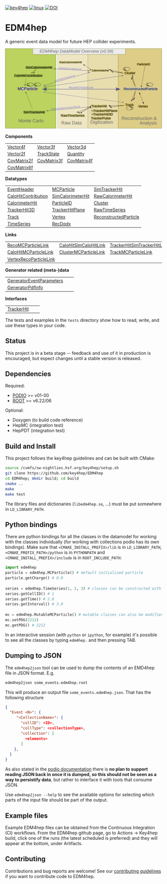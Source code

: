 [![key4hep](https://github.com/key4hep/EDM4hep/workflows/key4hep_linux/badge.svg)](https://github.com/key4hep/EDM4hep/actions/workflows/key4hep_linux.yml)
[![linux](https://github.com/key4hep/EDM4hep/actions/workflows/lcg_linux_with_podio.yml/badge.svg)](https://github.com/key4hep/EDM4hep/actions/workflows/lcg_linux_with_podio.yml)
[![DOI](https://zenodo.org/badge/209480664.svg)](https://zenodo.org/doi/10.5281/zenodo.4785062)

# EDM4hep

A generic event data model for future HEP collider experiments.

![](doc/edm4hep_diagram.svg)

**Components**

| | | |
|-|-|-|
| [Vector4f](https://github.com/key4hep/EDM4hep/blob/main/edm4hep.yaml#L9)      | [Vector3f](https://github.com/key4hep/EDM4hep/blob/main/edm4hep.yaml#L34)      | [Vector3d](https://github.com/key4hep/EDM4hep/blob/main/edm4hep.yaml#L56)     |
| [Vector2f](https://github.com/key4hep/EDM4hep/blob/main/edm4hep.yaml#L83)     | [TrackState](https://github.com/key4hep/EDM4hep/blob/main/edm4hep.yaml#L182)   | [Quantity](https://github.com/key4hep/EDM4hep/blob/main/edm4hep.yaml#L212)    |
| [CovMatrix2f](https://github.com/key4hep/EDM4hep/blob/main/edm4hep.yaml#L103) | [CovMatrix3f](https://github.com/key4hep/EDM4hep/blob/main/edm4hep.yaml#L123)  | [CovMatrix4f](https://github.com/key4hep/EDM4hep/blob/main/edm4hep.yaml#L142) |
| [CovMatrix6f](https://github.com/key4hep/EDM4hep/blob/main/edm4hep.yaml#L162) |   |   |


**Datatypes**

| | | |
|-|-|-|
| [EventHeader](https://github.com/key4hep/EDM4hep/blob/main/edm4hep.yaml#L221)         | [MCParticle](https://github.com/key4hep/EDM4hep/blob/main/edm4hep.yaml#L233)        | [SimTrackerHit](https://github.com/key4hep/EDM4hep/blob/main/edm4hep.yaml#L299)         |
| [CaloHitContribution](https://github.com/key4hep/EDM4hep/blob/main/edm4hep.yaml#L340) | [SimCalorimeterHit](https://github.com/key4hep/EDM4hep/blob/main/edm4hep.yaml#L352) | [RawCalorimeterHit](https://github.com/key4hep/EDM4hep/blob/main/edm4hep.yaml#L363)     |
| [CalorimeterHit](https://github.com/key4hep/EDM4hep/blob/main/edm4hep.yaml#L372)      | [ParticleID](https://github.com/key4hep/EDM4hep/blob/main/edm4hep.yaml#L383)        | [Cluster](https://github.com/key4hep/EDM4hep/blob/main/edm4hep.yaml#L397)               |
| [TrackerHit3D](https://github.com/key4hep/EDM4hep/blob/main/edm4hep.yaml#L429)          | [TrackerHitPlane](https://github.com/key4hep/EDM4hep/blob/main/edm4hep.yaml#L455)   | [RawTimeSeries](https://github.com/key4hep/EDM4hep/blob/main/edm4hep.yaml#L485)                |
| [Track](https://github.com/key4hep/EDM4hep/blob/main/edm4hep.yaml#L499)               | [Vertex](https://github.com/key4hep/EDM4hep/blob/main/edm4hep.yaml#L516)            | [ReconstructedParticle](https://github.com/key4hep/EDM4hep/blob/main/edm4hep.yaml#L562) |
| [TimeSeries](https://github.com/key4hep/EDM4hep/blob/main/edm4hep.yaml#L601) | [RecDqdx](https://github.com/key4hep/EDM4hep/blob/main/edm4hep.yaml#L613) |                                                                                          |

**Links**

| | | |
|-|-|-|
| [RecoMCParticleLink](https://github.com/key4hep/EDM4hep/blob/main/edm4hep.yaml#L668)        | [CaloHitSimCaloHitLink](https://github.com/key4hep/EDM4hep/blob/main/edm4hep.yaml#L692)         | [TrackerHitSimTrackerHitLink](https://github.com/key4hep/EDM4hep/blob/main/edm4hep.yaml#L698)         |
| [CaloHitMCParticleLink](https://github.com/key4hep/EDM4hep/blob/main/edm4hep.yaml#L674) | [ClusterMCParticleLink](https://github.com/key4hep/EDM4hep/blob/main/edm4hep.yaml#L680) | [TrackMCParticleLink](https://github.com/key4hep/EDM4hep/blob/main/edm4hep.yaml#L686)   |
| [VertexRecoParticleLink](https://github.com/key4hep/EDM4hep/blob/main/edm4hep.yaml#L704) | | |

**Generator related (meta-)data**

| | | |
|-|-|-|
| [GeneratorEventParameters](https://github.com/key4hep/EDM4hep/blob/main/edm4hep.yaml#L625) | | |
| [GeneratorPdfInfo](https://github.com/key4hep/EDM4hep/blob/main/edm4hep.yaml#L641) | | |

**Interfaces**

| | | |
|-|-|-|
| [TrackerHit](https://github.com/key4hep/EDM4hep/blob/main/edm4hep.yaml#L652) | | |

The tests and examples in the `tests` directory show how to read, write, and use these types in your code.


## Status

This project is in a beta stage -- feedback and use of it in production is encouraged, but expect changes until a stable version is released.

## Dependencies

Required:

* [PODIO](https://github.com/AIDASoft/podio) >= v01-00
* [ROOT](https://github.com/root-project/root) >= v6.22/06

Optional:

* Doxygen (to build code reference)
* HepMC (integration test)
* HepPDT (integration test)

## Build and Install

This project follows the key4hep guidelines and can be built with CMake:

```sh
source /cvmfs/sw-nightlies.hsf.org/key4hep/setup.sh
git clone https://github.com/key4hep/EDM4hep
cd EDM4hep; mkdir build; cd build
cmake ..
make
make test
```

The library files and dictionaries (`libedm4hep.so`, ...) must be put somewhere in `LD_LIBRARY_PATH`.

## Python bindings
There are python bindings for all the classes in the datamodel for working with
the classes individually (for working with collections podio has its own
bindings). Make sure that `<CMAKE_INSTALL_PREFIX>/lib` is in `LD_LIBRARY_PATH`,
`<CMAKE_PREFIX_PATH>/python` is in `PYTHONPATH` and `<CMAKE_INSTALL_PREFIX>/include` is in `ROOT_INCLUDE_PATH`:
```python
import edm4hep
particle = edm4hep.MCParticle() # default initialized particle
particle.getCharge() # 0.0

series = edm4hep.TimeSeries(1, 2, 3) # classes can be constructed with non-default parameters
series.getCellID() # 1
series.getTime() # 2.0
series.getInterval() # 3.0

mc = edm4hep.MutableMCParticle() # mutable classes can also be modified
mc.setPDG(2212)
mc.getPDG() # 2212
```

In an interactive session (with `python` or `ipython`, for example) it's
possible to see all the classes by typing `edm4hep.` and then pressing TAB.

## Dumping to JSON
The `edm4hep2json` tool can be used to dump the contents of an EMD4hep file in
JSON format. E.g.

```bash
edm4hep2json some_events.edm4hep.root
```

This will produce an output file `some_events.edm4hep.json`. That has the following structure
```json
{
  "Event <N>": {
     "<CollectionName>": {
       "collID": <ID>,
       "collType": <collectionType>,
       "collection": [
         <elements>
       ]
    },
  }
}
```

As also stated in the [podio
documentation](https://github.com/AIDASoft/podio/blob/master/doc/advanced_topics.md#dumping-json)
there is **no plan to support reading JSON back in once it is dumped, so this
should not be seen as a way to persistify data**, but rather to interface it
with tools that consume JSON.

Use `edm4hep2json --help` to see the available options for selecting which parts
of the input file should be part of the output.

## Example files

Example EDM4hep files can be obtained from the Continuous Integration (CI)
workflows. From the EDM4hep github page, go to Actions -> Key4hep build, click
one of the runs (the latest scheduled is preferred) and they will appear at the
bottom, under Artifacts.


## Contributing

Contributions and bug reports are welcome! See our [contributing guidelines](doc/contributing.md) if you want to contribute code to EDM4hep.
